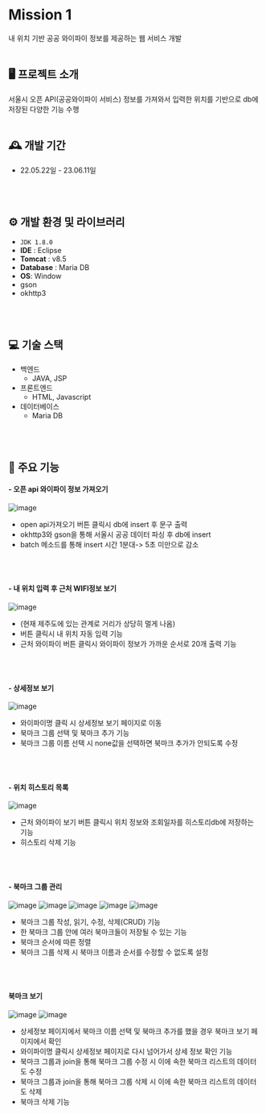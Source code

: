# Mission 1
내 위치 기반 공공 와이파이 정보를 제공하는 웹 서비스 개발
<br>
<br>

## 🖥️ 프로젝트 소개
서울시 오픈 API(공공와이파이 서비스) 정보를 가져와서 입력한 위치를 기반으로 db에 저장된 다양한 기능 수행
<br>
<br>

## 🕰️ 개발 기간
* 22.05.22일 - 23.06.11일
<br>
<br>

## ⚙️ 개발 환경 및 라이브러리
- `JDK 1.8.0`
- **IDE** : Eclipse
- **Tomcat** : v8.5
- **Database** : Maria DB
- **OS**: Window
- gson
- okhttp3
<br>
<br>

## 💻 기술 스택
* 백엔드
  * JAVA, JSP
* 프론트엔드
  * HTML, Javascript
* 데이터베이스
  * Maria DB
<br>
<br>

## 📌 주요 기능
#### - 오픈 api 와이파이 정보 가져오기
![image](https://github.com/kny5579/Mission1/assets/95288763/6c51362e-f8f9-4866-acb6-bd49e16ba02c)

- open api가져오기 버튼 클릭시 db에 insert 후 문구 출력
- okhttp3와 gson을 통해 서울시 공공 데이터 파싱 후 db에 insert
- batch 메소드를 통해 insert 시간 1분대-> 5초 미만으로 감소
<br>
<br>

#### - 내 위치 입력 후 근처 WIFI정보 보기
![image](https://github.com/kny5579/Mission1/assets/95288763/431f65f2-bc4c-478e-acaa-cf1f121141b6)

- (현재 제주도에 있는 관계로 거리가 상당히 멀게 나옴)
- 버튼 클릭시 내 위치 자동 입력 기능
- 근처 와이파이 버튼 클릭시 와이파이 정보가 가까운 순서로 20개 출력 기능
<br>
<br>

#### - 상세정보 보기
![image](https://github.com/kny5579/Mission1/assets/95288763/32cd502c-8633-4c6b-8810-efb749da8eba)

- 와이파이명 클릭 시 상세정보 보기 페이지로 이동
- 북마크 그룹 선택 및 북마크 추가 기능
- 북마크 그룹 이름 선택 시 none값을 선택하면 북마크 추가가 안되도록 수정
<br>
<br>

#### - 위치 히스토리 목록
![image](https://github.com/kny5579/Mission1/assets/95288763/b2d12382-3fa1-478f-adf4-13b9dc719999)

- 근처 와이파이 보기 버튼 클릭시 위치 정보와 조회일자를 히스토리db에 저장하는 기능
- 히스토리 삭제 기능
<br>
<br>

#### - 북마크 그룹 관리
![image](https://github.com/kny5579/Mission1/assets/95288763/c7df564a-4c90-49b4-bbcf-3f06e47e2d26)
![image](https://github.com/kny5579/Mission1/assets/95288763/46f9edcd-f830-493b-9f8c-4f6c9dbedf9f)
![image](https://github.com/kny5579/Mission1/assets/95288763/7db4463c-de18-4c88-a4ba-df5cc0661ec4)
![image](https://github.com/kny5579/Mission1/assets/95288763/9a0c6152-b642-42f2-8778-c8be4b87d007)
![image](https://github.com/kny5579/Mission1/assets/95288763/562026d0-ed3f-44a8-bc54-1b33aed37ea4)

- 북마크 그룹 작성, 읽기, 수정, 삭제(CRUD) 기능
- 한 북마크 그룹 안에 여러 북마크들이 저장될 수 있는 기능
- 북마크 순서에 따른 정렬
- 북마크 그룹 삭제 시 북마크 이름과 순서를 수정할 수 없도록 설정
<br>
<br>

#### 북마크 보기
![image](https://github.com/kny5579/Mission1/assets/95288763/c555156a-2b15-44ae-9fb5-994aa43ecd53)
![image](https://github.com/kny5579/Mission1/assets/95288763/33ace34f-dc81-40e5-a78b-604806a6ca91)

- 상세정보 페이지에서 북마크 이름 선택 및 북마크 추가를 했을 경우 북마크 보기 페이지에서 확인
- 와이파이명 클릭시 상세정보 페이지로 다시 넘어가서 상세 정보 확인 기능
- 북마크 그룹과 join을 통해 북마크 그룹 수정 시 이에 속한 북마크 리스트의 데이터도 수정
- 북마크 그룹과 join을 통해 북마크 그룹 삭제 시 이에 속한 북마크 리스트의 데이터도 삭제
- 북마크 삭제 기능

